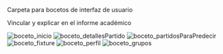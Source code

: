 Carpeta para bocetos de interfaz de usuario

Vincular y explicar en el informe académico

![boceto_inicio](Prototipo_Inicio.png)
![boceto_detallesPartido](Prototipo_DetallesPartido.png)
![boceto_partidosParaPredecir](Prototipo_PartidosParaPredecir.png) 
![boceto_fixture](Prototipo_Fixture.png)
![boceto_perfil](Prototipo_Perfil.png)
![boceto_grupos](Prototipo_Grupos.png)
